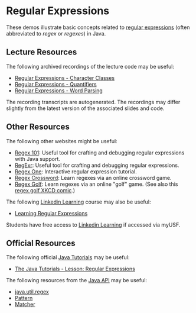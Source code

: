 Regular Expressions
=================================================

These demos illustrate basic concepts related to [regular expressions](https://xkcd.com/208/) (often abbreviated to *regex* or *regexes*) in Java.

## Lecture Resources ##

The following archived recordings of the lecture code may be useful:

  - [Regular Expressions - Character Classes](https://usfca.hosted.panopto.com/Panopto/Pages/Viewer.aspx?id=426e29e9-f3d4-43df-812c-afd80183f512)
  - [Regular Expressions - Quantifiers](https://usfca.hosted.panopto.com/Panopto/Pages/Viewer.aspx?id=4032892c-7e4e-49db-9abc-afd80183f544)
  - [Regular Expressions - Word Parsing](https://usfca.hosted.panopto.com/Panopto/Pages/Viewer.aspx?id=b54acd37-f92c-4556-ad5d-afd80183f5ba)

The recording transcripts are autogenerated. The recordings may differ slightly from the latest version of the associated slides and code.

## Other Resources ##

The following other websites might be useful:

  - [Regex 101](https://regex101.com/): Useful tool for crafting and debugging regular expressions with Java support.
  - [RegExr](https://regexr.com/): Useful tool for crafting and debugging regular expressions.
  - [Regex One](https://regexone.com/): Interactive regular expression tutorial.
  - [Regex Crossword](https://regexcrossword.com/): Learn regexes via an online crossword game.
  - [Regex Golf](https://alf.nu/RegexGolf): Learn regexes via an online "golf" game. (See also this [regex golf XKCD comic](https://xkcd.com/1313/).)

The following [Linkedin Learning](https://myusf.usfca.edu/ets/educational-technologies/linkedin) course may also be useful:

  - [Learning Regular Expressions](https://www.linkedin.com/learning/learning-regular-expressions-2/)

Students have free access to [Linkedin Learning](https://myusf.usfca.edu/ets/educational-technologies/linkedin) if accessed via myUSF.

## Official Resources ##

The following official [Java Tutorials](http://docs.oracle.com/javase/tutorial/index.html) may be useful:

  - [The Java Tutorials - Lesson: Regular Expressions](https://docs.oracle.com/javase/tutorial/essential/regex/)

The following resources from the [Java API](https://docs.oracle.com/en/java/javase/17/docs/api/index.html) may be useful:

  - [java.util.regex](https://docs.oracle.com/en/java/javase/17/docs/api/java.base/java/util/regex/package-summary.html)
  - [Pattern](https://docs.oracle.com/en/java/javase/17/docs/api/java.base/java/util/regex/Pattern.html)
  - [Matcher](https://docs.oracle.com/en/java/javase/17/docs/api/java.base/java/util/regex/Matcher.html)
